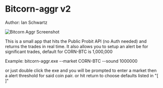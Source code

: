 # Bitcorn-aggr v2
Author: Ian Schwartz

![Bitcorn Aggr Screenshot](https://i.imgur.com/BMM6dwW.png)

This is a small app that hits the Public Probit API (no Auth needed) and returns the trades in real time. It also allows you to setup an alert be for significant trades, default for CORN-BTC is 1,000,000

Example: bitcorn-aggr.exe --market CORN-BTC --sound 1000000

or just double click the exe and you will be prompted to enter a market then a alert threshold for said coin pair. or hit return to choose defaults listed in "[ ]"
